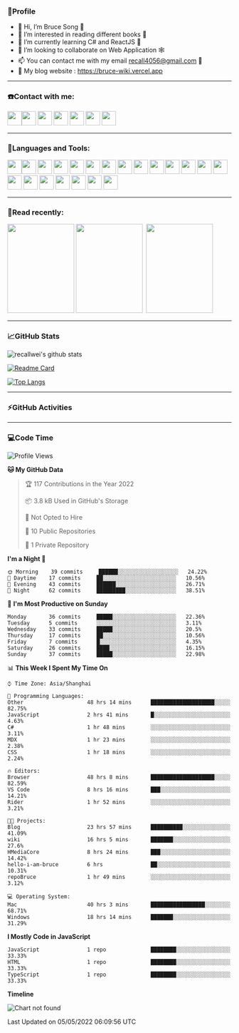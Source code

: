 ### 🦁️Profile

- 👋 Hi, I’m Bruce Song 🦁️ 
- 👀 I’m interested in reading different books 📖
- 🌱 I’m currently learning C# and ReactJS 🚀
- 💞️ I’m looking to collaborate on Web Application 🕸️ 
- 📫 You can contact me with my email recall4056@gmail.com 📮
- 📖 My blog website : https://bruce-wiki.vercel.app

---

### ☎️Contact with me:

<img height="32" width="32" src="https://simpleicons.org/icons/wechat.svg"/><img height="32" width="32" src="https://simpleicons.org/icons/tencentqq.svg"/>
<img height="32" width="32" src="https://simpleicons.org/icons/twitter.svg"/>
<img height="32" width="32" src="https://simpleicons.org/icons/youtube.svg"/>
<img height="32" width="32" src="https://simpleicons.org/icons/google.svg"/>
<img height="32" width="32" src="https://simpleicons.org/icons/microsoftoutlook.svg"/>
<img height="32" width="32" src="https://simpleicons.org/icons/microsoftteams.svg"/>

---

### 🚀Languages and Tools:

<img height="32" width="32" src="https://simpleicons.org/icons/microsoft.svg"/><img height="32" width="32" src="https://simpleicons.org/icons/microsoftazure.svg"/>
<img height="32" width="32" src="https://simpleicons.org/icons/azuredevops.svg"/>
<img height="32" width="32" src="https://simpleicons.org/icons/visualstudio.svg"/>
<img height="32" width="32" src="https://simpleicons.org/icons/visualstudiocode.svg"/>
<img height="32" width="32" src="https://simpleicons.org/icons/dotnet.svg"/>
<img height="32" width="32" src="https://simpleicons.org/icons/csharp.svg"/>
<img height="32" width="32" src="https://simpleicons.org/icons/microsoftsqlserver.svg"/>
<img height="32" width="32" src="https://simpleicons.org/icons/javascript.svg"/>
<img height="32" width="32" src="https://simpleicons.org/icons/html5.svg"/>
<img height="32" width="32" src="https://simpleicons.org/icons/css3.svg"/>
<img height="32" width="32" src="https://simpleicons.org/icons/nodedotjs.svg"/>
<img height="32" width="32" src="https://simpleicons.org/icons/npm.svg"/>
<img height="32" width="32" src="https://simpleicons.org/icons/webpack.svg"/>
<img height="32" width="32" src="https://simpleicons.org/icons/swagger.svg"/>
<img height="32" width="32" src="https://simpleicons.org/icons/react.svg"/>
<img height="32" width="32" src="https://simpleicons.org/icons/bootstrap.svg"/>
<img height="32" width="32" src="https://simpleicons.org/icons/jest.svg">
<img height="32" width="32" src="https://simpleicons.org/icons/github.svg"/>
<img height="32" width="32" src="https://simpleicons.org/icons/git.svg"/>
<img height="32" width="32" src="https://simpleicons.org/icons/markdown.svg"/>

---

### 📖Read recently:

<img height="200" width="150" src="https://img9.doubanio.com/view/subject/s/public/s27283822.jpg"/>&nbsp;<img height="200" width="150" src="https://img9.doubanio.com/view/subject/l/public/s33524212.jpg"/>&nbsp;
<img height="200" width="150" src="https://img9.doubanio.com/view/subject/m/public/s33460221.jpg"/>

---

### 📈GitHub Stats

![recallwei's github stats](https://github-readme-stats.vercel.app/api?username=recallwei&show_icons=true&theme=dracula&count_private=true&include_all_commits)
<!---
repository 卡片
--->
[![Readme Card](https://github-readme-stats.vercel.app/api/pin/?username=recallwei&repo=recallwei&theme=dracula)](https://github.com/recallwei/daily)
<!---
repository 常用语言 layout=compact（紧凑布局）
--->
[![Top Langs](https://github-readme-stats.vercel.app/api/top-langs/?username=recallwei&layout=compact&theme=dracula)](https://github.com/recallwei/daily)

---
  
### ⚡️GitHub Activities

<!--START_SECTION:activity-->










<!--END_SECTION:activity-->

---

### 💻Code Time

<!--START_SECTION:waka-->
![Profile Views](http://img.shields.io/badge/Profile%20Views-13-blue)

**🐱 My GitHub Data** 

> 🏆 117 Contributions in the Year 2022
 > 
> 📦 3.8 kB Used in GitHub's Storage 
 > 
> 🚫 Not Opted to Hire
 > 
> 📜 10 Public Repositories 
 > 
> 🔑 1 Private Repository 
 > 
**I'm a Night 🦉** 

```text
🌞 Morning    39 commits     ██████░░░░░░░░░░░░░░░░░░░   24.22% 
🌆 Daytime    17 commits     ██░░░░░░░░░░░░░░░░░░░░░░░   10.56% 
🌃 Evening    43 commits     ██████░░░░░░░░░░░░░░░░░░░   26.71% 
🌙 Night      62 commits     █████████░░░░░░░░░░░░░░░░   38.51%

```
📅 **I'm Most Productive on Sunday** 

```text
Monday       36 commits     █████░░░░░░░░░░░░░░░░░░░░   22.36% 
Tuesday      5 commits      ░░░░░░░░░░░░░░░░░░░░░░░░░   3.11% 
Wednesday    33 commits     █████░░░░░░░░░░░░░░░░░░░░   20.5% 
Thursday     17 commits     ██░░░░░░░░░░░░░░░░░░░░░░░   10.56% 
Friday       7 commits      █░░░░░░░░░░░░░░░░░░░░░░░░   4.35% 
Saturday     26 commits     ████░░░░░░░░░░░░░░░░░░░░░   16.15% 
Sunday       37 commits     █████░░░░░░░░░░░░░░░░░░░░   22.98%

```


📊 **This Week I Spent My Time On** 

```text
⌚︎ Time Zone: Asia/Shanghai

💬 Programming Languages: 
Other                    48 hrs 14 mins      ████████████████████░░░░░   82.75% 
JavaScript               2 hrs 41 mins       █░░░░░░░░░░░░░░░░░░░░░░░░   4.63% 
C#                       1 hr 48 mins        ░░░░░░░░░░░░░░░░░░░░░░░░░   3.11% 
MDX                      1 hr 23 mins        ░░░░░░░░░░░░░░░░░░░░░░░░░   2.38% 
CSS                      1 hr 18 mins        ░░░░░░░░░░░░░░░░░░░░░░░░░   2.24%

🔥 Editors: 
Browser                  48 hrs 8 mins       ████████████████████░░░░░   82.59% 
VS Code                  8 hrs 16 mins       ███░░░░░░░░░░░░░░░░░░░░░░   14.21% 
Rider                    1 hr 52 mins        ░░░░░░░░░░░░░░░░░░░░░░░░░   3.21%

🐱‍💻 Projects: 
Blog                     23 hrs 57 mins      ██████████░░░░░░░░░░░░░░░   41.09% 
wiki                     16 hrs 5 mins       ███████░░░░░░░░░░░░░░░░░░   27.6% 
HMediaCore               8 hrs 24 mins       ███░░░░░░░░░░░░░░░░░░░░░░   14.42% 
hello-i-am-bruce         6 hrs               ██░░░░░░░░░░░░░░░░░░░░░░░   10.31% 
repoBruce                1 hr 49 mins        ░░░░░░░░░░░░░░░░░░░░░░░░░   3.12%

💻 Operating System: 
Mac                      40 hrs 3 mins       █████████████████░░░░░░░░   68.71% 
Windows                  18 hrs 14 mins      ███████░░░░░░░░░░░░░░░░░░   31.29%

```

**I Mostly Code in JavaScript** 

```text
JavaScript               1 repo              ████████░░░░░░░░░░░░░░░░░   33.33% 
HTML                     1 repo              ████████░░░░░░░░░░░░░░░░░   33.33% 
TypeScript               1 repo              ████████░░░░░░░░░░░░░░░░░   33.33%

```


**Timeline**

![Chart not found](https://raw.githubusercontent.com/recallwei/recallwei/main/charts/bar_graph.png) 


 Last Updated on 05/05/2022 06:09:56 UTC
<!--END_SECTION:waka-->
<!---
recallwei/recallwei is a ✨ special ✨ repository because its `README.md` (this file) appears on your GitHub profile.
You can click the Preview link to take a look at your changes.
--->
